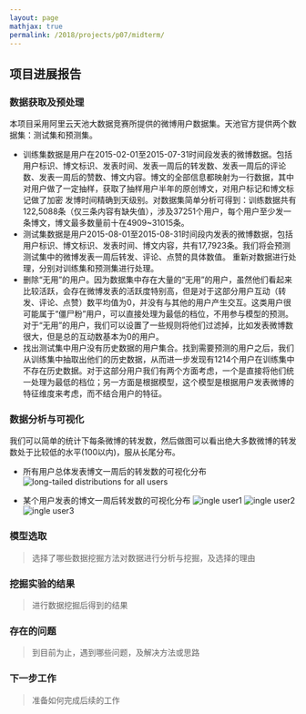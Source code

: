 ```yaml
---
layout: page
mathjax: true
permalink: /2018/projects/p07/midterm/
---
```


## 项目进展报告

### 数据获取及预处理

本项目采用阿里云天池大数据竞赛所提供的微博用户数据集。天池官方提供两个数据集：测试集和预测集。
- 训练集数据是用户在2015-02-01至2015-07-31时间段发表的微博数据。包括用户标识、博文标识、发表时间、发表一周后的转发数、发表一周后的评论数、发表一周后的赞数、博文内容。博文的全部信息都映射为一行数据，其中对用户做了一定抽样，获取了抽样用户半年的原创博文，对用户标记和博文标记做了加密 发博时间精确到天级别。对数据集简单分析可得到：训练数据共有122,5088条（仅三条内容有缺失值），涉及37251个用户，每个用户至少发一条博文，博文最多数量前十在4909~31015条。
- 测试集数据是用户2015-08-01至2015-08-31时间段内发表的微博数据，包括用户标识、博文标识、发表时间、博文内容，共有17,7923条。我们将会预测测试集中的微博发表一周后转发、评论、点赞的具体数值。
重新对数据进行处理，分别对训练集和预测集进行处理。
- 删除“无用”的用户。因为数据集中存在大量的“无用”的用户，虽然他们看起来比较活跃，会存在微博发表的活跃度特别高，但是对于这部分用户互动（转发、评论、点赞）数平均值为0，并没有与其他的用户产生交互。这类用户很可能属于“僵尸粉”用户，可以直接处理为最低的档位，不用参与模型的预测。对于“无用”的用户，我们可以设置了一些规则将他们过滤掉，比如发表微博数很大，但是总的互动数基本为0的用户。
- 找出测试集中用户没有历史数据的用户集合。找到需要预测的用户之后，我们从训练集中抽取出他们的历史数据，从而进一步发现有1214个用户在训练集中不存在历史数据。对于这部分用户我们有两个方面考虑，一个是直接将他们统一处理为最低的档位；另一方面是根据模型，这个模型是根据用户发表微博的特征维度来考虑，而不结合用户的特征。

### 数据分析与可视化

我们可以简单的统计下每条微博的转发数，然后做图可以看出绝大多数微博的转发数处于比较低的水平(100以内)，服从长尾分布。
- 所有用户总体发表博文一周后的转发数的可视化分布
![long-tailed distributions for all users](https://github.com/ChenDanLu/bitdm.github.io/blob/master/2018/projects/P07/images/figure_1.png)

- 某个用户发表的博文一周后转发数的可视化分布
![ingle user1](https://github.com/ChenDanLu/bitdm.github.io/blob/master/2018/projects/P07/images/figure_13.png)
![ingle user2](https://github.com/ChenDanLu/bitdm.github.io/blob/master/2018/projects/P07/images/figure_7.png)
![ingle user3](https://github.com/ChenDanLu/bitdm.github.io/blob/master/2018/projects/P07/images/figure_3.png)

### 模型选取

> 选择了哪些数据挖掘方法对数据进行分析与挖掘，及选择的理由

### 挖掘实验的结果

> 进行数据挖掘后得到的结果

### 存在的问题

> 到目前为止，遇到哪些问题，及解决方法或思路

### 下一步工作

> 准备如何完成后续的工作
